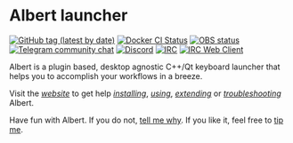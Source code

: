 # Albert launcher

[![GitHub tag (latest by date)](https://img.shields.io/github/v/tag/albertlauncher/albert)](https://github.com/albertlauncher/albert/tags)
[![Docker CI Status](https://github.com/albertlauncher/albert/actions/workflows/docker_ci.yml/badge.svg?event=push)](https://github.com/albertlauncher/albert/actions/workflows/docker_ci.yml) 
[![OBS status](https://build.opensuse.org/projects/home:manuelschneid3r/packages/albert-master/badge.svg?type=percent)](https://build.opensuse.org/package/show/home:manuelschneid3r/albert)
[![Telegram community chat](https://img.shields.io/badge/chat-telegram-0088cc.svg?style=flat)](https://telegram.me/albert_launcher_community)
[![Discord](https://img.shields.io/badge/chat-discord-7289da.svg?style=flat)](https://discord.gg/t8G2EkvRZh)
[![IRC](https://img.shields.io/badge/chat-IRC-brightgreen.svg)](irc://irc.libera.chat/albertlauncher)
[![IRC Web Client](https://img.shields.io/badge/chat-IRC_Web_Client-brightgreen.svg)](https://web.libera.chat/#albertlauncher)

Albert is a plugin based, desktop agnostic C++/Qt keyboard launcher that helps you to accomplish your workflows in a breeze.

Visit the [*website*](https://albertlauncher.github.io/) to get help [*installing*](https://albertlauncher.github.io/installing/), [*using*](https://albertlauncher.github.io/using/), [*extending*](https://albertlauncher.github.io/extending/) or [*troubleshooting*](https://albertlauncher.github.io/help/) Albert.

Have fun with Albert. If you do not, [tell me why](https://telegram.me/albert_launcher_community). If you like it, feel free to [tip me](https://albertlauncher.github.io/donation/).
